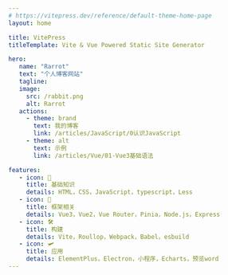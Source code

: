 ```yaml
---
# https://vitepress.dev/reference/default-theme-home-page
layout: home

title: VitePress
titleTemplate: Vite & Vue Powered Static Site Generator

hero:
   name: "Rarrot"
   text: "个人博客网站"
   tagline: 
   image:
     src: /rabbit.png
     alt: Rarrot
   actions:
     - theme: brand
       text: 我的博客
       link: /articles/JavaScript/0认识JavaScript
     - theme: alt
       text: 示例
       link: /articles/Vue/01-Vue3基础语法

features:
   - icon: 🛞
     title: 基础知识
     details: HTML，CSS，JavaScript，typescript，Less
   - icon: 🚗
     title: 框架相关
     details: Vue3，Vue2，Vue Router，Pinia，Node.js，Express
   - icon: 🛠️
     title: 构建
     details: Vite，Roullop，Webpack，Babel，esbuild
   - icon: 🛩️
     title: 应用
     details: ElementPlus，Electron，小程序，Echarts，预览word
---
```

<script setup>
// import videos from './.vitepress/theme/components/homeVideo.vue'
// import imgs from './.vitepress/theme/components/homeImg.vue'

</script>

<!-- <videos /> -->

<!-- <imgs /> -->
